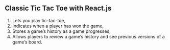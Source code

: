 <h2>Classic Tic Tac Toe with React.js</h2>
<ol> 
  <li>Lets you play tic-tac-toe,</li>
  <li> Indicates when a player has won the game, </li>
<li> Stores a game’s history as a game progresses, </li>
<li> Allows players to review a game’s history and see previous versions of a game’s board. </li>
</ol>
